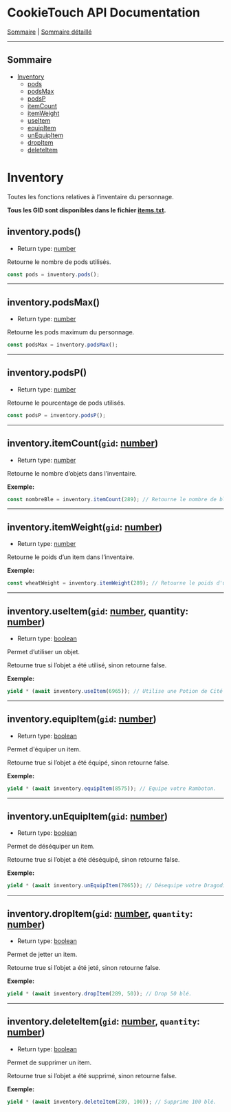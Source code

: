 # CookieTouch API Documentation

[Sommaire](SUMMARY.md) | [Sommaire détaillé](singlepage.md)

<hr>

## Sommaire

- [Inventory](#inventory)
  - [pods](#inventorypods)
  - [podsMax](#inventorypodsmax)
  - [podsP](#inventorypodsp)
  - [itemCount](#inventaire-item-count)
  - [itemWeight](#inventaire-item-weight)
  - [useItem](#inventaire-item-use)
  - [equipItem](#inventaire-item-equip)
  - [unEquipItem](#inventaire-item-un-equip)
  - [dropItem](#inventaire-item-drop)
  - [deleteItem](#inventaire-item-delete)

# Inventory

Toutes les fonctions relatives à l’inventaire du personnage.

**Tous les GID sont disponibles dans le fichier [items.txt](https://github.com/yovanoc/cookietouch/blob/master/resources/identifiants/items.txt).**

## inventory.pods()

- Return type: <a href="https://developer.mozilla.org/fr-Fr/docs/Web/JavaScript/Data_structures#Number_type">number</a>

Retourne le nombre de pods utilisés.

```js
const pods = inventory.pods();
```

<hr>

## inventory.podsMax()

- Return type: <a href="https://developer.mozilla.org/fr-Fr/docs/Web/JavaScript/Data_structures#Number_type">number</a>

Retourne les pods maximum du personnage.

```js
const podsMax = inventory.podsMax();
```

<hr>

## inventory.podsP()

- Return type: <a href="https://developer.mozilla.org/fr-Fr/docs/Web/JavaScript/Data_structures#Number_type">number</a>

Retourne le pourcentage de pods utilisés.

```js
const podsP = inventory.podsP();
```

<hr>

<h2 id="inventaire-item-count">
  inventory.itemCount(<code>gid</code>: <a href="https://developer.mozilla.org/fr-Fr/docs/Web/JavaScript/Data_structures#Number_type">number</a>)
</h2>

- Return type: <a href="https://developer.mozilla.org/fr-Fr/docs/Web/JavaScript/Data_structures#Number_type">number</a>

Retourne le nombre d’objets dans l’inventaire.

**Exemple:**

```js
const nombreBle = inventory.itemCount(289); // Retourne le nombre de blé dans l'inventaire.
```

<hr>

<h2 id="inventaire-item-weight">
  inventory.itemWeight(<code>gid</code>: <a href="https://developer.mozilla.org/fr-Fr/docs/Web/JavaScript/Data_structures#Number_type">number</a>)
</h2>

- Return type: <a href="https://developer.mozilla.org/fr-Fr/docs/Web/JavaScript/Data_structures#Number_type">number</a>

Retourne le poids d’un item dans l’inventaire.

**Exemple:**

```js
const wheatWeight = inventory.itemWeight(289); // Retourne le poids d'un blé (2).
```

<hr>

<h2 id="inventaire-item-use">
  inventory.useItem(<code>gid</code>: <a href="https://developer.mozilla.org/fr-Fr/docs/Web/JavaScript/Data_structures#Number_type">number</a>, quantity: <a href="https://developer.mozilla.org/fr-Fr/docs/Web/JavaScript/Data_structures#Number_type">number</a>)
</h2>

- Return type: <a href="https://developer.mozilla.org/fr-Fr/docs/Web/JavaScript/Data_structures#Boolean_type">boolean</a>

Permet d’utiliser un objet.

Retourne true si l’objet a été utilisé, sinon retourne false.

**Exemple:**

```js
yield * (await inventory.useItem(6965)); // Utilise une Potion de Cité Bonta.
```

<hr>

<h2 id="inventaire-item-equip">
  inventory.equipItem(<code>gid</code>: <a href="https://developer.mozilla.org/fr-Fr/docs/Web/JavaScript/Data_structures#Number_type">number</a>)
</h2>

- Return type: <a href="https://developer.mozilla.org/fr-Fr/docs/Web/JavaScript/Data_structures#Boolean_type">boolean</a>

Permet d'équiper un item.

Retourne true si l’objet a été équipé, sinon retourne false.

**Exemple:**

```js
yield * (await inventory.equipItem(8575)); // Equipe votre Ramboton.
```

<hr>

<h2 id="inventaire-item-un-equip">
  inventory.unEquipItem(<code>gid</code>: <a href="https://developer.mozilla.org/fr-Fr/docs/Web/JavaScript/Data_structures#Number_type">number</a>)
</h2>

- Return type: <a href="https://developer.mozilla.org/fr-Fr/docs/Web/JavaScript/Data_structures#Boolean_type">boolean</a>

Permet de déséquiper un item.

Retourne true si l’objet a été déséquipé, sinon retourne false.

**Exemple:**

```js
yield * (await inventory.unEquipItem(7865)); // Désequipe votre Dragodinde Squelette.
```

<hr>

<h2 id="inventaire-item-drop">
  inventory.dropItem(<code>gid</code>: <a href="https://developer.mozilla.org/fr-Fr/docs/Web/JavaScript/Data_structures#Number_type">number</a>, <code>quantity</code>: <a href="https://developer.mozilla.org/fr-Fr/docs/Web/JavaScript/Data_structures#Number_type">number</a>)
</h2>

- Return type: <a href="https://developer.mozilla.org/fr-Fr/docs/Web/JavaScript/Data_structures#Boolean_type">boolean</a>

Permet de jetter un item.

Retourne true si l’objet a été jeté, sinon retourne false.

**Exemple:**

```js
yield * (await inventory.dropItem(289, 50)); // Drop 50 blé.
```

<hr>

<h2 id="inventaire-item-delete">
  inventory.deleteItem(<code>gid</code>: <a href="https://developer.mozilla.org/fr-Fr/docs/Web/JavaScript/Data_structures#Number_type">number</a>, <code>quantity</code>: <a href="https://developer.mozilla.org/fr-Fr/docs/Web/JavaScript/Data_structures#Number_type">number</a>)
</h2>

- Return type: <a href="https://developer.mozilla.org/fr-Fr/docs/Web/JavaScript/Data_structures#Boolean_type">boolean</a>

Permet de supprimer un item.

Retourne true si l’objet a été supprimé, sinon retourne false.

**Exemple:**

```js
yield * (await inventory.deleteItem(289, 100)); // Supprime 100 blé.
```
